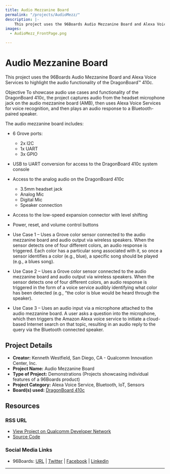 ```yaml
---
title: Audio Mezzanine Board
permalink: "/projects/AudioMezz/"
description: |-
    This project uses the 96Boards Audio Mezzanine Board and Alexa Voice Services to highlight the audio functionality of the DragonBoard™ 410c.
images:
  - AudioMezz_FrontPage.png

---
```

# Audio Mezzanine Board

This project uses the 96Boards Audio Mezzanine Board and Alexa Voice Services to highlight the audio functionality of the DragonBoard™ 410c.

Objective
To showcase audio use cases and functionality of the DragonBoard 410c, the project captures audio from the headset microphone jack on the audio mezzanine board (AMB), then uses Alexa Voice Services for voice recognition, and then plays an audio response to a Bluetooth-paired speaker.

The audio mezzanine board includes:

- 6 Grove ports:
   - 2x I2C
   - 1x UART
   - 3x GPIO
- USB to UART conversion for access to the DragonBoard 410c system console
- Access to the analog audio on the DragonBoard 410c
   - 3.5mm headset jack
   - Analog Mic
   - Digital Mic
   - Speaker connection
- Access to the low-speed expansion connector with level shifting
- Power, reset, and volume control buttons

- Use Case 1 – Uses a Grove color sensor connected to the audio mezzanine board and audio output via wireless speakers. When the sensor detects one of four different colors, an audio response is triggered. Each color has a particular song associated with it, so once a sensor identifies a color (e.g., blue), a specific song should be played (e.g., a blues song).
- Use Case 2 – Uses a Grove color sensor connected to the audio mezzanine board and audio output via wireless speakers. When the sensor detects one of four different colors, an audio response is triggered in the form of a voice service audibly identifying what color has been detected (e.g., “the color is blue would be heard through the speaker).
- Use Case 3 – Uses an audio input via a microphone attached to the audio mezzanine board. A user asks a question into the microphone, which then triggers the Amazon Alexa voice service to initiate a cloud-based Internet search on that topic, resulting in an audio reply to the query via the Bluetooth connected speaker.

## Project Details

- **Creator:** Kenneth Westfield, San Diego, CA - Qualcomm Innovation Center, Inc.
- **Project Name:** Audio Mezzanine Board
- **Type of Project:** Demonstrations (Projects showcasing individual features of a 96Boards product)
- **Project Category:** Alexa Voice Service, Bluetooth, IoT, Sensors
- **Board(s) used:** [DragonBoard 410c](https://www.96boards.org/product/dragonboard410c/)

## Resources

### RSS URL

- [View Project on Qualcomm Developer Network](https://developer.qualcomm.com/project/audio-mezzanine-board)
- [Source Code](https://github.com/DBOpenSource/amb_demo)

### Social Media Links

- 96Boards: [URL](https://www.96boards.org/) &#124; [Twitter](https://twitter.com/96boards) &#124; [Facebook](https://www.facebook.com/96Boards) &#124; [Linkedin](https://www.linkedin.com/company/{{site.linkedin_username}}/)

***
